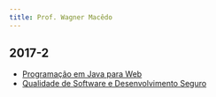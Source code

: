 ```yaml
---
title: Prof. Wagner Macêdo
---
```


## 2017-2

- [Programação em Java para Web](2017-2/pjw/)
- [Qualidade de Software e Desenvolvimento Seguro](2017-2/qsds/)
